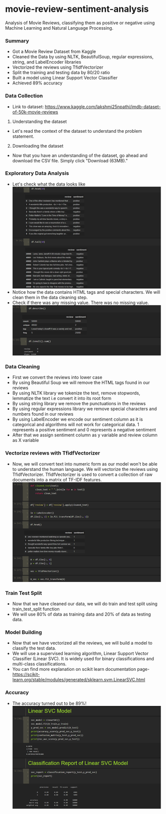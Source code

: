 # movie-review-sentiment-analysis

Analysis of Movie Reviews, classifying them as positive or negative using Machine Learning and Natural Language Processing.
### Summary
* Got a Movie Review Dataset from Kaggle
* Cleaned the Data by using NLTK, BeautifulSoup, regular expressions, string, and LabelEncoder libraries
* Vectorized the reviews using TfidfVectorizer
* Split the training and testing data by 80/20 ratio
* Built a model using Linear Support Vector Classifier
* Achieved 89% accuracy

### Data Collection
* Link to dataset: https://www.kaggle.com/lakshmi25npathi/imdb-dataset-of-50k-movie-reviews
1. Understanding the dataset
* Let's read the context of the dataset to understand the problem statement. 
2. Downloading the dataset 
* Now that you have an understanding of the dataset, go ahead and download the CSV file. Simply click "Download (63MB)."
### Exploratory Data Analysis
* Let's check what the data looks like
![Description of Data](https://github.com/prabhdeepsingh3499/movie-review-sentiment-analysis/blob/master/img/EDA.png?raw=True)
* Notice how the data contains HTML tags and special characters. We will clean them in the data cleaning step.
* Check if there was any missing value. There was no missing value.
![Missing Values](https://github.com/prabhdeepsingh3499/movie-review-sentiment-analysis/blob/master/img/NullValues.png?raw=True)
### Data Cleaning
* First we convert the reviews into lower case
* By using Beautiful Soup we will remove the HTML tags found in our reviews
* By using NLTK library we tokenize the text, remove stopwords, lemmatize the text i.e convert it into its root form
* By using string library we remove the punctuations in the reviews
* By using regular expressions library we remove special characters and numbers found in our reviews
* By using LabelEncoder we encode our sentiment column as it is categorical and algorithms will not work for categorical data. 1 represents a positive sentiment and 0 represents a negative sentiment
* After that we assign sentiment column as y variable and review column as X variable
### Vectorize reviews with TfidfVectorizer
* Now, we will convert text into numeric form as our model won't be able to understand the human language. We will vectorize the reviews using TfidfVectorizer. TfidfVectorizer is used to convert a collection of raw documents into a matrix of TF-IDF features.
![Cleaned Data](https://github.com/prabhdeepsingh3499/movie-review-sentiment-analysis/blob/master/img/CleanText.png?raw=True)
### Train Test Split
* Now that we have cleaned our data, we will do train and test split using train_test_split function
* We will use 80% of data as training data and 20% of data as testing data.
### Model Building
* Now that we have vectorized all the reviews, we will build a model to classify the test data. 
* We will use a supervised learning algorithm, Linear Support Vector Classifier (Linear SVC). It is widely used for binary classifications and multi-class classifications.
* You can find more explanation on scikit learn documentation page-https://scikit-learn.org/stable/modules/generated/sklearn.svm.LinearSVC.html
### Accuracy
* The accuracy turned out to be 89%!
![Accuracy & Classification Report](https://github.com/prabhdeepsingh3499/movie-review-sentiment-analysis/blob/master/img/Accuracy.png?raw=True)

